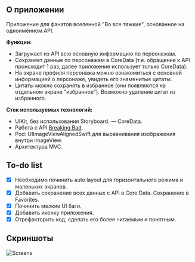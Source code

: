 ##  О приложении
Приложение для фанатов вселенной "Во все тяжкие", основанное на одноимённом API.

**Функции:**
- Загружает из API всю основную информацию по персонажам.
- Сохраняет данные по персонажам в CoreData (т.е. обращение к API происходит 1 раз, далее приложение использует только CoreData).
- На экране профиля персонажа можно ознакомиться с основной информацией о персонаже, увидеть его знаменитые цитаты.
- Цитаты можно сохранять в избранное (они появляются на отдельном экране "избранное"). Возможно удаление цитат из избранного.

**Стек используемых технологий:**
- UIKit, без использования Storyboard.
— CoreData.
- Работа с API [Breaking Bad](https://breakingbadapi.com/).
- Pod: UIImageViewAlignedSwift для выравнивания изображения внутри imageView.
- Архитектура MVC.

##  To-do list
- [x] Необходимо починить auto layout для горизонтального режима и маленьких экранов.
- [x] Добавить сохранение всех данных с API в Core Data. Сохранение в Favorites.
- [x] Починить мелкие UI баги.
- [x] Добавить иконку приложения.
- [x] Отрефакторить код, сделать его более читаемым и понятным.

##  Скриншоты
![Screens](https://user-images.githubusercontent.com/63949254/94390907-8044fd00-016d-11eb-887d-1d1b3bc43b2d.jpg)

